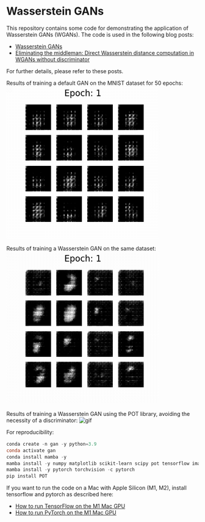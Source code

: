 # Wasserstein GANs

This repository contains some code for demonstrating the application of Wasserstein GANs (WGANs). The code is used in the following blog posts:

* [Wasserstein GANs](https://www.fabriziomusacchio.com/blog/2023-07-29-wgan/)
* [Eliminating the middleman: Direct Wasserstein distance computation in WGANs without discriminator](https://www.fabriziomusacchio.com/blog/2023-07-30-wgan_with_direct_wasserstein_distance/)

For further details, please refer to these posts.

Results of training a default GAN on the MNIST dataset for 50 epochs:
![gif](GAN_images/depp_conv_gan.gif)

Results of training a Wasserstein GAN on the same dataset:
![gif](WGAN_images/depp_conv_wgan.gif)

Results of training a Wasserstein GAN using the POT library, avoiding the necessity of a discriminator:
![gif](WGAN_images/cross_animation.gif)



For reproducibility:

```powershell
conda create -n gan -y python=3.9
conda activate gan
conda install mamba -y
mamba install -y numpy matplotlib scikit-learn scipy pot tensorflow imageio pillow ipykernel
mamba install -y pytorch torchvision -c pytorch
pip install POT
```

If you want to run the code on a Mac with Apple Silicon (M1, M2), install tensorflow and pytorch as described here:


* [How to run TensorFlow on the M1 Mac GPU](https://www.fabriziomusacchio.com/blog/2022-11-10-apple_silicon_and_tensorflow/)
* [How to run PyTorch on the M1 Mac GPU](https://www.fabriziomusacchio.com/blog/2022-11-18-apple_silicon_and_pytorch/)





